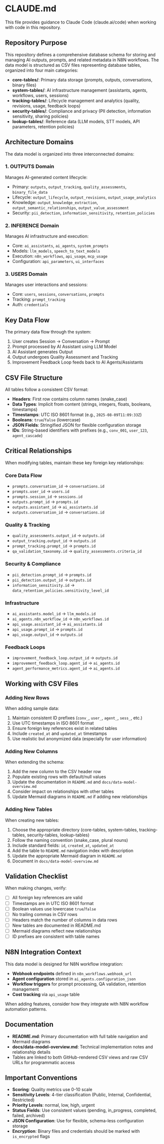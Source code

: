 # CLAUDE.md

This file provides guidance to Claude Code (claude.ai/code) when working with code in this repository.

## Repository Purpose

This repository defines a comprehensive database schema for storing and managing AI outputs, prompts, and related metadata in N8N workflows. The data model is structured as CSV files representing database tables, organized into four main categories:

- **core-tables/**: Primary data storage (prompts, outputs, conversations, binary files)
- **system-tables/**: AI infrastructure management (assistants, agents, workflows, users, sessions)
- **tracking-tables/**: Lifecycle management and analytics (quality, revisions, usage, feedback loops)
- **security-tables/**: Compliance and privacy (PII detection, information sensitivity, sharing policies)
- **lookup-tables/**: Reference data (LLM models, STT models, API parameters, retention policies)

## Architecture Domains

The data model is organized into three interconnected domains:

### 1. OUTPUTS Domain
Manages AI-generated content lifecycle:
- Primary: `outputs`, `output_tracking`, `quality_assessments`, `binary_file_data`
- Lifecycle: `output_lifecycle`, `output_revisions`, `output_usage_analytics`
- Knowledge: `output_knowledge_extraction`, `output_semantic_relationships`, `output_value_assessment`
- Security: `pii_detection`, `information_sensitivity`, `retention_policies`

### 2. INFERENCE Domain
Manages AI infrastructure and execution:
- Core: `ai_assistants`, `ai_agents`, `system_prompts`
- Models: `llm_models`, `speech_to_text_models`
- Execution: `n8n_workflows`, `api_usage`, `mcp_usage`
- Configuration: `api_parameters`, `ui_interfaces`

### 3. USERS Domain
Manages user interactions and sessions:
- Core: `users`, `sessions`, `conversations`, `prompts`
- Tracking: `prompt_tracking`
- Auth: `credentials`

## Key Data Flow

The primary data flow through the system:
1. User creates Session → Conversation → Prompt
2. Prompt processed by AI Assistant using LLM Model
3. AI Assistant generates Output
4. Output undergoes Quality Assessment and Tracking
5. Improvement Feedback Loop feeds back to AI Agents/Assistants

## CSV File Structure

All tables follow a consistent CSV format:
- **Headers**: First row contains column names (snake_case)
- **Data Types**: Implicit from content (strings, integers, floats, booleans, timestamps)
- **Timestamps**: UTC ISO 8601 format (e.g., `2025-08-09T11:09:33Z`)
- **Booleans**: `true`/`false` (lowercase)
- **JSON Fields**: Stringified JSON for flexible configuration storage
- **IDs**: String-based identifiers with prefixes (e.g., `conv_001`, `user_123`, `agent_cascade`)

## Critical Relationships

When modifying tables, maintain these key foreign key relationships:

### Core Data Flow
- `prompts.conversation_id` → `conversations.id`
- `prompts.user_id` → `users.id`
- `prompts.session_id` → `sessions.id`
- `outputs.prompt_id` → `prompts.id`
- `outputs.assistant_id` → `ai_assistants.id`
- `outputs.conversation_id` → `conversations.id`

### Quality & Tracking
- `quality_assessments.output_id` → `outputs.id`
- `output_tracking.output_id` → `outputs.id`
- `prompt_tracking.prompt_id` → `prompts.id`
- `qa_validation_taxonomy.id` → `quality_assessments.criteria_id`

### Security & Compliance
- `pii_detection.prompt_id` → `prompts.id`
- `pii_detection.output_id` → `outputs.id`
- `information_sensitivity.id` → `data_retention_policies.sensitivity_level_id`

### Infrastructure
- `ai_assistants.model_id` → `llm_models.id`
- `ai_agents.n8n_workflow_id` → `n8n_workflows.id`
- `api_usage.assistant_id` → `ai_assistants.id`
- `api_usage.prompt_id` → `prompts.id`
- `api_usage.output_id` → `outputs.id`

### Feedback Loops
- `improvement_feedback_loop.output_id` → `outputs.id`
- `improvement_feedback_loop.agent_id` → `ai_agents.id`
- `agent_performance_metrics.agent_id` → `ai_agents.id`

## Working with CSV Files

### Adding New Rows
When adding sample data:
1. Maintain consistent ID prefixes (`conv_`, `user_`, `agent_`, `sess_`, etc.)
2. Use UTC timestamps in ISO 8601 format
3. Ensure foreign key references exist in related tables
4. Include `created_at` and `updated_at` timestamps
5. Use realistic but anonymized data (especially for user information)

### Adding New Columns
When extending the schema:
1. Add the new column to the CSV header row
2. Populate existing rows with default/null values
3. Update the documentation in `README.md` and `docs/data-model-overview.md`
4. Consider impact on relationships with other tables
5. Update Mermaid diagrams in `README.md` if adding new relationships

### Adding New Tables
When creating new tables:
1. Choose the appropriate directory (core-tables, system-tables, tracking-tables, security-tables, lookup-tables)
2. Follow the naming convention (snake_case, plural nouns)
3. Include standard fields: `id`, `created_at`, `updated_at`
4. Add the table to `README.md` navigation index with description
5. Update the appropriate Mermaid diagram in `README.md`
6. Document in `docs/data-model-overview.md`

## Validation Checklist

When making changes, verify:
- [ ] All foreign key references are valid
- [ ] Timestamps are in UTC ISO 8601 format
- [ ] Boolean values use lowercase `true`/`false`
- [ ] No trailing commas in CSV rows
- [ ] Headers match the number of columns in data rows
- [ ] New tables are documented in README.md
- [ ] Mermaid diagrams reflect new relationships
- [ ] ID prefixes are consistent with table names

## N8N Integration Context

This data model is designed for N8N workflow integration:
- **Webhook endpoints** defined in `n8n_workflows.webhook_url`
- **Agent configuration** stored in `ai_agents.configuration_json`
- **Workflow triggers** for prompt processing, QA validation, retention management
- **Cost tracking** via `api_usage` table

When adding features, consider how they integrate with N8N workflow automation patterns.

## Documentation

- **README.md**: Primary documentation with full table navigation and Mermaid diagrams
- **docs/data-model-overview.md**: Technical implementation notes and relationship details
- Tables are linked to both GitHub-rendered CSV views and raw CSV URLs for programmatic access

## Important Conventions

- **Scoring**: Quality metrics use 0-10 scale
- **Sensitivity Levels**: 4-tier classification (Public, Internal, Confidential, Restricted)
- **Priority Levels**: normal, low, high, urgent
- **Status Fields**: Use consistent values (pending, in_progress, completed, failed, archived)
- **JSON Configuration**: Use for flexible, schema-less configuration storage
- **Encryption**: Binary files and credentials should be marked with `is_encrypted` flags
